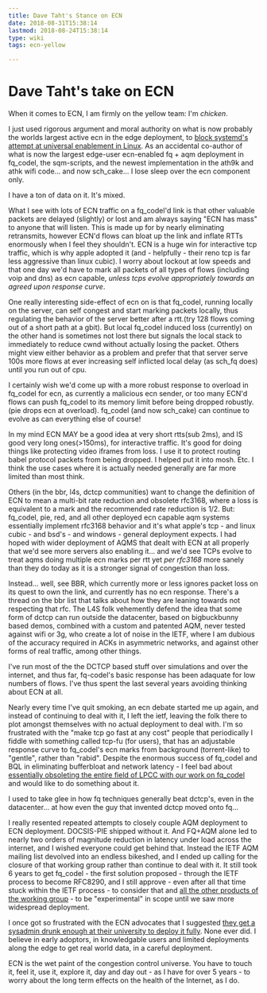 ```yaml
---
title: Dave Taht's Stance on ECN
date: 2018-08-31T15:38:14
lastmod: 2018-08-24T15:38:14
type: wiki
tags: ecn-yellow

---
```


# Dave Taht's take on ECN

When it comes to ECN, I am firmly on the yellow team: I'm *chicken*.

I just used rigorous argument and moral authority on what is now probably the worlds largest active ecn in the edge deployment, to [block systemd's attempt at universal enablement in Linux](https://github.com/systemd/systemd/issues/9748). As an accidental co-author of what is now the largest edge-user ecn-enabled fq + aqm deployment in fq_codel, the sqm-scripts, and the newest implementation in the ath9k and athk wifi code... and now sch_cake... I lose sleep over the ecn component only.

I have a ton of data on it. It's mixed.

What I see with lots of ECN traffic on a fq_codel'd link is that other valuable packets are delayed (slightly) or lost and am always saying "ECN has mass" to anyone that will listen. This is made up for by nearly eliminating retransmits, however ECN'd flows can bloat up the link and inflate RTTs enormously when I feel they shouldn't. ECN is a huge win for interactive tcp traffic, which is why apple adopted it (and - helpfully - their reno tcp is far less aggressive than linux cubic). I worry about lockout at low speeds and that one day we'd have to mark all packets of all types of flows (including voip and dns) as ecn capable, *unless tcps evolve appropriately towards an agreed upon response curve*.

One really interesting side-effect of ecn on is that fq_codel, running locally on the server, can self congest and start marking packets locally, thus regulating the behavior of the server better after a rtt.(try 128 flows coming out of a short path at a gbit). But local fq_codel induced loss (currently) on the other hand is sometimes not lost there but signals the local stack to immediately to reduce cwnd without actually losing the packet. Others might view either behavior as a problem and prefer that that server serve 100s more flows at ever increasing self inflicted local delay (as sch_fq does) until you run out of cpu. 

I certainly wish we'd come up with a more robust response to overload in fq_codel for ecn, as currently a malicious ecn sender, or too many ECN'd flows can push fq_codel to its memory limit before being dropped robustly. (pie drops ecn at overload). fq_codel (and now sch_cake) can continue to evolve as can everything else of course!

In my mind ECN MAY be a good idea at very short rtts(sub 2ms), and IS good very long ones(>150ms), for interactive traffic. It's good for doing things like protecting video iframes from loss. I use it to protect routing babel protocol packets from being dropped. I helped put it into mosh. Etc. I think the use cases where it is actually needed generally are far more limited than most think.

Others (in the bbr, l4s, dctcp communities) want to change the definition of ECN to mean a multi-bit rate reduction and obsolete rfc3168, where a loss is equivalent to a mark and the recommended rate reduction is 1/2. But: fq_codel, pie, red, and all other deployed ecn capable aqm systems essentially implement rfc3168 behavior and it's what apple's tcp - and linux cubic - and bsd's - and windows - general deployment expects. I had hoped with wider deployment of AQMS that dealt with ECN at all properly that we'd see more servers also enabling it... and we'd see TCPs evolve to treat aqms doing multiple ecn marks per rtt yet *per rfc3168* more sanely than they do today as it is a stronger signal of congestion than loss.

Instead... well, see BBR, which currently more or less ignores packet loss on its quest to own the link, and currently has no ecn response. There's a thread on the bbr list that talks about how they are leaning towards not respecting that rfc. The L4S folk vehemently defend the idea that some form of dctcp can run outside the datacenter, based on bigbuckbunny based demos, combined with a custom and patented AQM, never tested against wifi or 3g, who create a lot of noise in the IETF, where I am dubious of the accuracy required in ACKs in asymmetric networks, and against other forms of real traffic, among other things.

I've run most of the the DCTCP based stuff over simulations and over the internet, and thus far, fq-codel's basic response has been adaquate for low numbers of flows. I've thus spent the last several years avoiding thinking about ECN at all.

Nearly every time I've quit smoking, an ecn debate started me up again, and instead of continuing to deal with it, I left the ietf, leaving the folk there to plot amongst themselves with no actual deployment to deal with. I'm so frustrated with the "make tcp go fast at any cost" people that periodically I fiddle with something called tcp-fu (for users), that has an adjustable response curve to fq_codel's ecn marks from background (torrent-like) to "gentle", rather than "rabid". Despite the enormous success of fq_codel and BQL in eliminating bufferbloat and network latency - I feel bad about [essentially obsoleting the entire field of LPCC with our work on fq_codel](https://perso.telecom-paristech.fr/drossi/paper/rossi14comnet-b.pdf) and would like to do something about it.

I used to take glee in how fq techniques generally beat dctcp's, even in the datacenter... at how even the guy that invented dctcp moved onto fq...

I really resented repeated attempts to closely couple AQM deployment to ECN deployment. DOCSIS-PIE shipped without it. And FQ+AQM alone led to nearly two orders of magnitude reduction in latency under load across the internet, and I wished everyone could get behind that. Instead the IETF AQM mailing list devolved into an endless bikeshed, and I ended up calling for the closure of that working group rather than continue to deal with it. It still took 6 years to get fq_codel - the first solution proposed - through the IETF process to become RFC8290, and I still approve - even after all that time stuck within the IETF process - to consider that and [all the other products of the working group](https://tools.ietf.org/wg/aqm/) - to be "experimental" in scope until we saw more widespread deployment.

I once got so frustrated with the ECN advocates that I suggested [they get a sysadmin drunk enough at their university to deploy it fully](https://www.ietf.org/mail-archive/web/aqm/current/msg01047.html). None ever did. I believe in early adoptors, in knowledgable users and limited deployments along the edge to get real world data, in a careful deployment.

ECN is the wet paint of the congestion control universe. You have to touch it, feel it, use it, explore it, day and day out - as I have for over 5 years - to worry about the long term effects on the health of the Internet, as I do.


